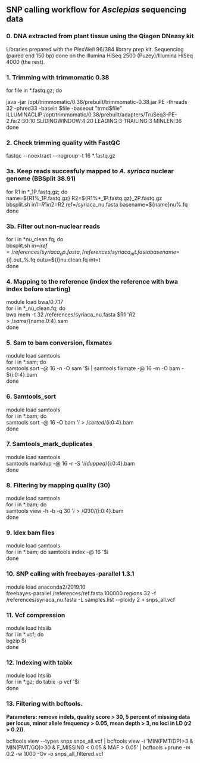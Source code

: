 ## SNP calling workflow for *Asclepias* sequencing data  

### 0. DNA extracted from plant tissue using the Qiagen DNeasy kit  
Libraries prepared with the PlexWell 96/384 library prep kit. Sequencing (paired end 150 bp) done on the Illumina HiSeq 2500 (Puzey)/Illumina HiSeq 4000 (the rest).

### 1. Trimming with trimmomatic 0.38   
for file in *.fastq.gz; do

java -jar /opt/trimmomatic/0.38/prebuilt/trimmomatic-0.38.jar PE -threads 32 -phred33 -basein $file -baseout "trmd$file" ILLUMINACLIP:/opt/trimmomatic/0.38/prebuilt/adapters/TruSeq3-PE-2.fa:2:30:10 SLIDINGWINDOW:4:20 LEADING:3 TRAILING:3 MINLEN:36   
done

### 2. Check trimming quality with FastQC  
fastqc --noextract --nogroup -t 16 *.fastq.gz

### 3a. Keep reads succesfuly mapped to *A. syriaca* nuclear genome (BBSplit 38.91)  
for R1 in \*_1P.fastq.gz; do   
name=${R1%_1P.fastq.gz}   
R2=${R1%*_1P.fastq.gz}_2P.fastq.gz   
bbsplit.sh in1=$R1 in2=$R2 ref=/syriaca_nu.fasta basename=${name}nu%.fq   
done

### 3b. Filter out non-nuclear reads  
for i in \*nu_clean.fq; do   
bbsplit.sh in=$i ref=/references/syriaca_cp.fasta,/references/syriaca_mt.fasta basename=${i}.out_%.fq outu=${i}nu.clean.fq int=t   
done

### 4. Mapping to the reference (index the reference with bwa index before starting)  
module load bwa/0.7.17   
for i in *_nu_clean.fq; do   
bwa mem -t 32 \/references/syriaca_nu.fasta \$R1 '$R2 > /sams/${name:0:4}.sam   
done

### 5. Sam to bam conversion, fixmates  
module load samtools  
for i in *.sam; do   
samtools sort -@ 16 -n -O sam \'$i | samtools fixmate -@ 16 -m -O bam - ${i:0:4}.bam   
done

### 6. Samtools_sort  
module load samtools   
for i in *.bam; do   
samtools sort -@ 16 -O bam '$i > /sorted/${i:0:4}.bam   
done

### 7. Samtools_mark_duplicates  
module load samtools  
samtools markdup -@ 16 -r -S '$i /dupped/${i:0:4}.bam  
done

### 8. Filtering by mapping quality (30)  
module load samtools  
for i in *.bam; do  
samtools view -h -b -q 30 '$i > /Q30/${i:0:4}.bam  
done

### 9. Idex bam files  
module load samtools  
for i in *.bam; do samtools index -@ 16 '$i  
done  

### 10. SNP calling with freebayes-parallel 1.3.1  
module load anaconda2/2019.10  
freebayes-parallel /references/ref.fasta.100000.regions 32 -f /references/syriaca_nu.fasta -L samples.list --ploidy 2 > snps_all.vcf

### 11. Vcf compression  
module load htslib  
for i in *.vcf; do  
bgzip $i  
done  

### 12. Indexing with tabix  
module load htslib  
for i in *.gz; do 
tabix -p vcf '$i  
done  

### 13. Filtering with bcftools.  
**Parameters: remove indels, quality score > 30, 5 percent of missing data per locus, minor allele frequency > 0.05, mean depth > 3, no loci in LD (r2 > 0.2)).**

bcftools view --types snps snps_all.vcf | bcftools view -i 'MIN(FMT/DP)>3 & MIN(FMT/GQ)>30 & F_MISSING < 0.05 & MAF > 0.05' | bcftools +prune -m 0.2 -w 1000 -Ov -o snps_all_filtered.vcf
